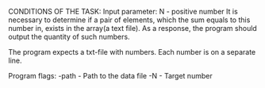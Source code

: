 CONDITIONS OF THE TASK:
Input parameter: N - positive number
It is necessary to determine if a pair of elements, which the sum equals to this number in, exists in the array(a text file).
As a response, the program should output the quantity of such numbers.

The program expects a txt-file with numbers. Each number is on a separate line.

Program flags:
-path - Path to the data file
-N - Target number
